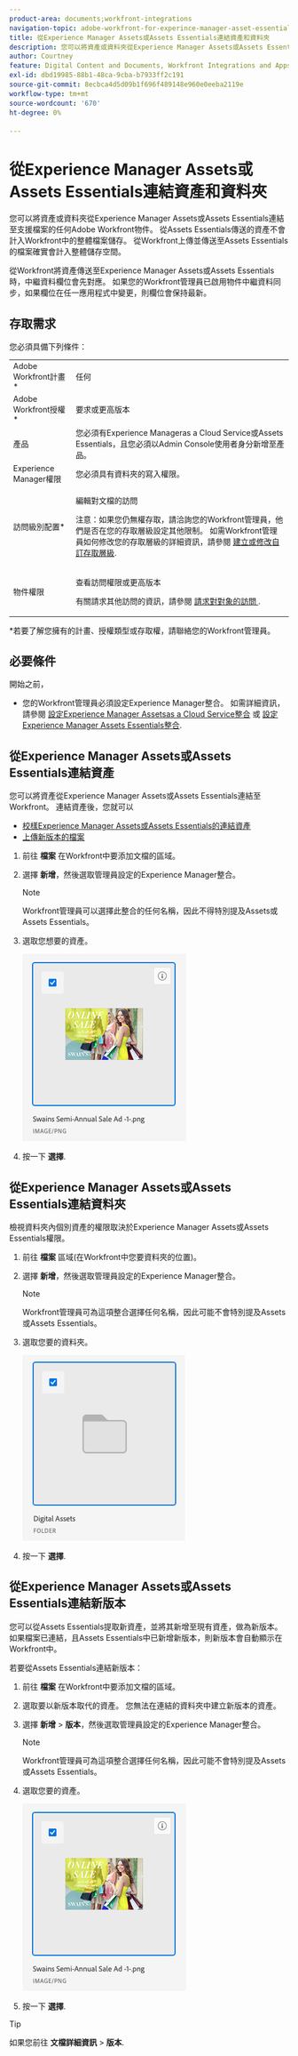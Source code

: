 ```yaml
---
product-area: documents;workfront-integrations
navigation-topic: adobe-workfront-for-experince-manager-asset-essentials
title: 從Experience Manager Assets或Assets Essentials連結資產和資料夾
description: 您可以將資產或資料夾從Experience Manager Assets或Assets Essentials連結至支援檔案的任何Adobe Workfront物件。 從Assets Essentials傳送的資產不會計入Workfront中的整體檔案儲存。 從Workfront上傳並傳送至Assets Essentials的檔案確實會計入整體儲存空間。
author: Courtney
feature: Digital Content and Documents, Workfront Integrations and Apps
exl-id: dbd19985-88b1-48ca-9cba-b7933ff2c191
source-git-commit: 8ecbca4d5d09b1f696f489148e960e0eeba2119e
workflow-type: tm+mt
source-wordcount: '670'
ht-degree: 0%

---
```


# 從Experience Manager Assets或Assets Essentials連結資產和資料夾

您可以將資產或資料夾從Experience Manager Assets或Assets Essentials連結至支援檔案的任何Adobe Workfront物件。 從Assets Essentials傳送的資產不會計入Workfront中的整體檔案儲存。 從Workfront上傳並傳送至Assets Essentials的檔案確實會計入整體儲存空間。

從Workfront將資產傳送至Experience Manager Assets或Assets Essentials時，中繼資料欄位會先對應。 如果您的Workfront管理員已啟用物件中繼資料同步，如果欄位在任一應用程式中變更，則欄位會保持最新。

## 存取需求

您必須具備下列條件：

<table style="table-layout:auto"> 
 <col> 
 <col> 
 <tbody> 
  <tr> 
   <td role="rowheader">Adobe Workfront計畫*</td> 
   <td> <p> 任何</p> </td> 
  </tr> 
  <tr> 
   <td role="rowheader">Adobe Workfront授權*</td> 
   <td> <p>要求或更高版本</p> </td> 
  </tr> 
  <tr> 
   <td role="rowheader">產品</td> 
   <td>您必須有Experience Manageras a Cloud Service或Assets Essentials，且您必須以Admin Console使用者身分新增至產品。</td> 
  </tr> 
   <tr> 
    <td role="rowheader">Experience Manager權限</td> 
    <td>您必須具有資料夾的寫入權限。</td> 
   </tr>
  <tr> 
   <td role="rowheader">訪問級別配置*</td> 
   <td> <p>編輯對文檔的訪問</p> <p>注意：如果您仍無權存取，請洽詢您的Workfront管理員，他們是否在您的存取層級設定其他限制。 如需Workfront管理員如何修改您的存取層級的詳細資訊，請參閱 <a href="../../administration-and-setup/add-users/configure-and-grant-access/create-modify-access-levels.md" class="MCXref xref">建立或修改自訂存取層級</a>.</p> </td> 
  </tr> 
  <tr> 
   <td role="rowheader">物件權限</td> 
   <td> <p>查看訪問權限或更高版本</p> <p>有關請求其他訪問的資訊，請參閱 <a href="../../workfront-basics/grant-and-request-access-to-objects/request-access.md" class="MCXref xref">請求對對象的訪問 </a>.</p> </td> 
  </tr> 
 </tbody> 
</table>

&#42;若要了解您擁有的計畫、授權類型或存取權，請聯絡您的Workfront管理員。

## 必要條件

開始之前，

* 您的Workfront管理員必須設定Experience Manager整合。 如需詳細資訊，請參閱 [設定Experience Manager Assetsas a Cloud Service整合](/help/quicksilver/administration-and-setup/configure-integrations/configure-aacs-integration.md) 或 [設定Experience Manager Assets Essentials整合](/help/quicksilver/documents/adobe-workfront-for-experience-manager-assets-essentials/setup-asset-essentials.md).

## 從Experience Manager Assets或Assets Essentials連結資產

您可以將資產從Experience Manager Assets或Assets Essentials連結至Workfront。 連結資產後，您就可以

* [校樣Experience Manager Assets或Assets Essentials的連結資產](../../documents/adobe-workfront-for-experience-manager-assets-essentials/proof-linked-asset-aem.md)
* [上傳新版本的檔案](../../documents/managing-documents/upload-new-document-version.md)

1. 前往 **檔案** 在Workfront中要添加文檔的區域。
1. 選擇 **新增**，然後選取管理員設定的Experience Manager整合。

   >[!NOTE]
   >
   >Workfront管理員可以選擇此整合的任何名稱，因此不得特別提及Assets或Assets Essentials。

1. 選取您想要的資產。

   ![](assets/select-an-asset.png)

1. 按一下 **選擇**.

## 從Experience Manager Assets或Assets Essentials連結資料夾

檢視資料夾內個別資產的權限取決於Experience Manager Assets或Assets Essentials權限。

1. 前往 **檔案** 區域(在Workfront中您要資料夾的位置)。
1. 選擇 **新增**，然後選取管理員設定的Experience Manager整合。

   >[!NOTE]
   >
   >Workfront管理員可為這項整合選擇任何名稱，因此可能不會特別提及Assets或Assets Essentials。

1. 選取您要的資料夾。

   ![](assets/select-a-folder.png)

1. 按一下 **選擇**.

## 從Experience Manager Assets或Assets Essentials連結新版本

您可以從Assets Essentials提取新資產，並將其新增至現有資產，做為新版本。 如果檔案已連結，且Assets Essentials中已新增新版本，則新版本會自動顯示在Workfront中。

若要從Assets Essentials連結新版本：

1. 前往 **檔案** 在Workfront中要添加文檔的區域。
1. 選取要以新版本取代的資產。 您無法在連結的資料夾中建立新版本的資產。
1. 選擇 **新增** > **版本**，然後選取管理員設定的Experience Manager整合。

   >[!NOTE]
   >
   >Workfront管理員可為這項整合選擇任何名稱，因此可能不會特別提及Assets或Assets Essentials。

1. 選取您要的資產。

   ![](assets/select-an-asset.png)

1. 按一下 **選擇**.

>[!TIP]
>
>如果您前往 **文檔詳細資訊** > **版本**.
